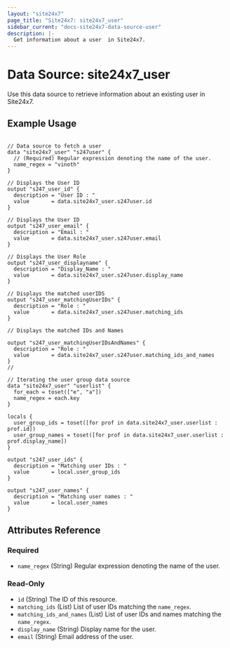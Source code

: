 ```yaml
---
layout: "site24x7"
page_title: "Site24x7: site24x7_user"
sidebar_current: "docs-site24x7-data-source-user"
description: |-
  Get information about a user  in Site24x7.
---
```


# Data Source: site24x7\_user

Use this data source to retrieve information about an existing user in Site24x7.

## Example Usage

```hcl

// Data source to fetch a user
data "site24x7_user" "s247user" {
  // (Required) Regular expression denoting the name of the user.
  name_regex = "vinoth"  
}

// Displays the User ID
output "s247_user_id" {
  description = "User ID : "
  value       = data.site24x7_user.s247user.id
}

// Displays the User ID
output "s247_user_email" {
  description = "Email : "
  value       = data.site24x7_user.s247user.email
}

// Displays the User Role
output "s247_user_displayname" {
  description = "Display_Name : "
  value       = data.site24x7_user.s247user.display_name
}

// Displays the matched userIDS
output "s247_user_matchingUserIDs" {
  description = "Role : "
  value       = data.site24x7_user.s247user.matching_ids
}

// Displays the matched IDs and Names 

output "s247_user_matchingUserIDsAndNames" {
  description = "Role : "
  value       = data.site24x7_user.s247user.matching_ids_and_names
}
//

// Iterating the user group data source
data "site24x7_user" "userlist" {
  for_each = toset(["e", "a"])
  name_regex = each.key
}

locals {
  user_group_ids = toset([for prof in data.site24x7_user.userlist : prof.id])
  user_group_names = toset([for prof in data.site24x7_user.userlist : prof.display_name])
}

output "s247_user_ids" {
  description = "Matching user IDs : "
  value       = local.user_group_ids
}

output "s247_user_names" {
  description = "Matching user names : "
  value       = local.user_names
}

```

## Attributes Reference

### Required

* `name_regex` (String) Regular expression denoting the name of the user.

### Read-Only

* `id` (String) The ID of this resource.
* `matching_ids` (List) List of user  IDs matching the `name_regex`.
* `matching_ids_and_names` (List) List of user  IDs and names matching the `name_regex`.
* `display_name` (String) Display name for the user.
* `email` (String) Email address of the user.